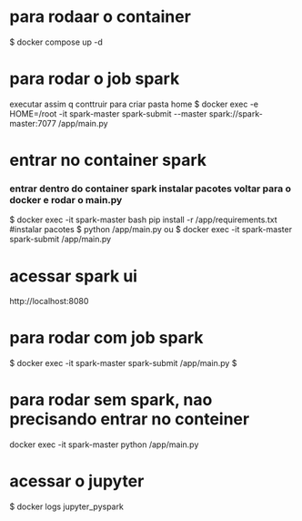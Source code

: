 
# para rodaar o container
$ docker compose up -d

# para rodar o job spark
 executar assim q conttruir para criar pasta home
$ docker exec -e HOME=/root -it spark-master spark-submit --master spark://spark-master:7077 /app/main.py


# entrar no container spark

### entrar dentro do container spark instalar pacotes voltar para o docker e rodar o main.py

$ docker exec -it spark-master bash 
pip install -r /app/requirements.txt  #instalar pacotes
$ python /app/main.py
ou
$ docker exec -it spark-master spark-submit /app/main.py

# acessar spark ui
http://localhost:8080



# para rodar com job spark 
$ docker exec -it spark-master spark-submit /app/main.py  $

# para rodar sem spark, nao precisando entrar no conteiner
docker exec -it spark-master python /app/main.py


# acessar o jupyter
$ docker logs jupyter_pyspark



